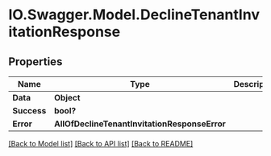 # IO.Swagger.Model.DeclineTenantInvitationResponse
## Properties

Name | Type | Description | Notes
------------ | ------------- | ------------- | -------------
**Data** | **Object** |  | [optional] 
**Success** | **bool?** |  | [optional] 
**Error** | **AllOfDeclineTenantInvitationResponseError** |  | [optional] 

[[Back to Model list]](../README.md#documentation-for-models) [[Back to API list]](../README.md#documentation-for-api-endpoints) [[Back to README]](../README.md)

